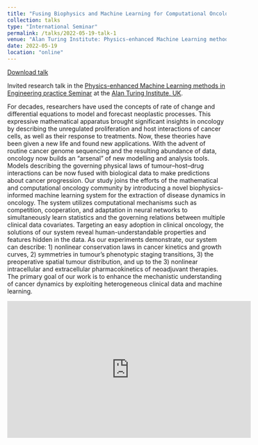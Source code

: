 ```yaml
---
title: "Fusing Biophysics and Machine Learning for Computational Oncology"
collection: talks
type: "International Seminar"
permalink: /talks/2022-05-19-talk-1
venue: "Alan Turing Institute: Physics-enhanced Machine Learning methods in Engineering practice Seminar"
date: 2022-05-19
location: "online"
---
```


[Download talk](https://github.com/caxenie/cristianaxenie.github.io/raw/master/files/CristianAXENIE_PhiML_Turing_Institute__Fusing_Physics_ML_for_Math_Onco_19052022.pdf)

Invited research talk in the [Physics-enhanced Machine Learning methods in Engineering practice Seminar](https://www.notion.so/ML-meets-Engineering-fa48aefc1a7f40e4b98cb6f861f766cd?p=fe7cb55505894bf7933ab379049a0567) at the [Alan Turing Institute, UK](https://www.turing.ac.uk/research/theory-and-method-challenge-fortnights/physics-informed-machine-learning).

For decades, researchers have used the concepts of rate of change and differential equations to model and forecast neoplastic processes. This expressive mathematical apparatus brought significant insights in oncology by describing the unregulated proliferation and host interactions of cancer cells, as well as their response to treatments. Now, these theories have been given a new life and found new applications. With the advent of routine cancer genome sequencing and the resulting abundance of data, oncology now builds an “arsenal” of new modelling and analysis tools. Models describing the governing physical laws of tumour–host–drug interactions can be now fused with biological data to make predictions about cancer progression. Our study joins the efforts of the mathematical and computational oncology community by introducing a novel biophysics-informed machine learning system for the extraction of disease dynamics in oncology. The system utilizes computational mechanisms such as competition, cooperation, and adaptation in neural networks to simultaneously learn statistics and the governing relations between multiple clinical data covariates. Targeting an easy adoption in clinical oncology, the solutions of our system reveal human-understandable properties and features hidden in the data. As our experiments demonstrate, our system can describe: 1) nonlinear conservation laws in cancer kinetics and growth curves, 2) symmetries in tumour’s phenotypic staging transitions, 3) the preoperative spatial tumour distribution, and up to the 3) nonlinear intracellular and extracellular pharmacokinetics of neoadjuvant therapies. The primary goal of our work is to enhance the mechanistic understanding of cancer dynamics by exploiting heterogeneous clinical data and machine learning.

<iframe width="560" height="315" src="https://www.youtube.com/embed/00H6sl__YW8?si=uvYTdpJNORGeLpDC" title="YouTube video player" frameborder="0" allow="accelerometer; autoplay; clipboard-write; encrypted-media; gyroscope; picture-in-picture; web-share" allowfullscreen></iframe>
